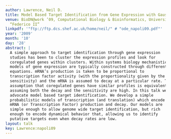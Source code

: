 ```yaml
---
author: Lawrence, Neil D.
title: Model Based Target Identification from Gene Expression with Gaussian Processes
venue: BioDN@work ’09, Computational Biology & Bioinformatics, University of Naples
  “Federico II”
linkpdf: '"ftp://ftp.dcs.shef.ac.uk/home/neil/" # "ode_napoli09.pdf"'
year: '2009'
month: '10'
day: '28'
abstract: |
  A simple approach to target identification through gene expression
  studies has been to cluster the expression profiles and look for
  coregulated genes within clusters. Within systems biology mechanistic
  models of gene expression are typically constructed through differential
  equations. mRNA’s production is taken to be proportional to
  transcription factor activity (with the proportionality given by the
  sensitivity) and the mRNA is assumed to decay at a particular rate. The
  assumption that coregulated genes have similar profiles is equivalent to
  assuming both the decay and the sensitivity are high. In this talk we
  advocate model based target identification. We develop a simple
  probabilistic models of transcription (and translation) which encode
  mRNA (or Transcription Factor) production and decay. Our models are
  simple enough to allow genome wide target identification, but rich
  enough to encode dynamical behavior that, allowing us to identify
  putative targets even when decay rates are low.
layout: talk
key: Lawrence:napoli09
---
```

